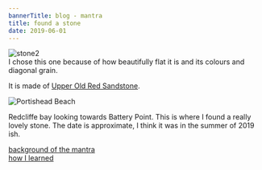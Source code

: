 ```yaml
---
bannerTitle: blog - mantra
title: found a stone
date: 2019-06-01
---
```



![stone2](/images/mani/mani10/stone2.jpg)  
I chose this one because of how beautifully flat it is and its colours and diagonal grain.

It is made of [Upper Old Red Sandstone](http://earthwise.bgs.ac.uk/index.php/Upper_Old_Red_Sandstone,_Bristol_and_Gloucester_region).  

![Portishead Beach](/images/mani/mani10/beach.jpg)  

Redcliffe bay looking towards Battery Point. This is where I found a really
lovely stone. The date is approximate, I think it was in the summer of 2019
ish.


[background of the mantra](/mantrasphere/mani/)  
[how I learned](/prose/mahabodhi-moonlight/index.html#lamayuru)  
